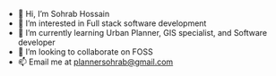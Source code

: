 - 👋 Hi, I’m Sohrab Hossain
- 👀 I’m interested in Full stack software development
- 🌱 I’m currently learning Urban Planner, GIS specialist, and Software developer
- 💞️ I’m looking to collaborate on FOSS
- 📫 Email me at plannersohrab@gmail.com

<!---
plannersohrab/plannersohrab is a ✨ special ✨ repository because its `README.md` (this file) appears on your GitHub profile.
You can click the Preview link to take a look at your changes.
--->
